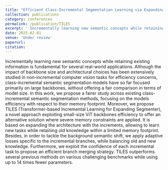 ```yaml
---
title: "Efficient Class-Incremental Segmentation Learning via Expanding Visual Transformers"
collection: publications
category: conferences
permalink: /publication/TILES
excerpt: ' Incrementally learning new semantic concepts while retaining existing information is fundamental for several real-world applications. Although the impact of backbone size and architectural choices has been extensively studied in non-incremental computer vision tasks for efficiency concerns, class-incremental semantic segmentation models have so far focused primarily on large backbones, without offering a fair comparison in terms of model size. In this work, we propose a fairer study across existing class-incremental semantic segmentation methods, focusing on the models efficiency with respect to their memory footprint. Moreover, we propose TILES (Transformer-based Incremental Learning for Expanding Segmenter), a novel approach exploiting small-size ViT backbones efficiency to offer an alternative solution where severe memory constraints are applied. It is based on expanding the architecture with the increments, allowing to learn new tasks while retaining old knowledge within a limited memory footprint. Besides, in order to tackle the background semantic shift, we apply adaptive losses specific to the incremental branches, while balancing old and new knowledge. Furthermore, we exploit the confidence of each incremental task to propose an efficient branch merging strategy. TILES outperforms several previous methods on various challenging benchmarks while using up to 14 times fewer parameters.'
date: 2025-02-01
venue: 'Under review'
paperurl: 
citation: 
---
```

Incrementally learning new semantic concepts while retaining existing information is fundamental for several real-world applications. Although the impact of backbone size and architectural choices has been extensively studied in non-incremental computer vision tasks for efficiency concerns, class-incremental semantic segmentation models have so far focused primarily on large backbones, without offering a fair comparison in terms of model size. In this work, we propose a fairer study across existing class-incremental semantic segmentation methods, focusing on the models efficiency with respect to their memory footprint. Moreover, we propose TILES (Transformer-based Incremental Learning for Expanding Segmenter), a novel approach exploiting small-size ViT backbones efficiency to offer an alternative solution where severe memory constraints are applied. It is based on expanding the architecture with the increments, allowing to learn new tasks while retaining old knowledge within a limited memory footprint. Besides, in order to tackle the background semantic shift, we apply adaptive losses specific to the incremental branches, while balancing old and new knowledge. Furthermore, we exploit the confidence of each incremental task to propose an efficient branch merging strategy. TILES outperforms several previous methods on various challenging benchmarks while using up to 14 times fewer parameters.